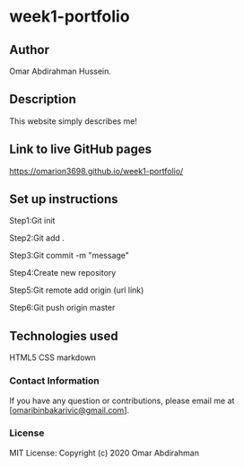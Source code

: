 # week1-portfolio

## Author
Omar Abdirahman Hussein.

## Description
This website simply describes me!

## Link to live GitHub pages
https://omarion3698.github.io/week1-portfolio/

## Set up instructions
Step1:Git init

Step2:Git add .

Step3:Git commit -m "message"

Step4:Create new repository

Step5:Git remote add origin (url link)

Step6:Git push origin master

## Technologies used
HTML5
CSS
markdown

### Contact Information
If you have any question or contributions, please email me at [omaribinbakarivic@gmail.com].

### License
MIT License:
Copyright (c) 2020 Omar Abdirahman
